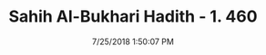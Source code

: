 ---
title        : "Sahih Al-Bukhari Hadith - 1. 460"
date         : 7/25/2018 1:50:07 PM
draft        : false
type         : "hadith"
layout       : "hadith"
BookCode     : "SHB"
VolumeNumber : "1"
HadithNumber : "460"
categories  :  ["Prayer-Raising voices in the mosque"]
tags  :  ["Kab bin Malik"]
---